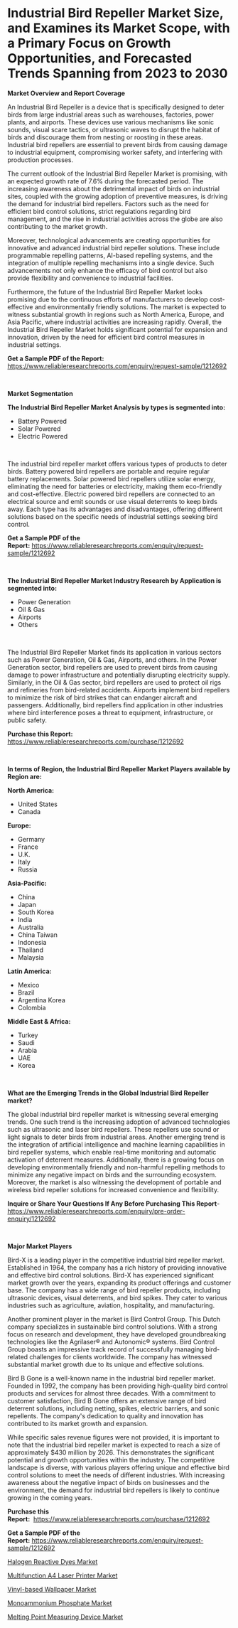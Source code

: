 <p><h1>Industrial Bird Repeller Market Size, and Examines its Market Scope, with a Primary Focus on Growth Opportunities, and Forecasted Trends Spanning from 2023 to 2030</h1></p><p><strong>Market Overview and Report Coverage</strong></p>
<p><p>An Industrial Bird Repeller is a device that is specifically designed to deter birds from large industrial areas such as warehouses, factories, power plants, and airports. These devices use various mechanisms like sonic sounds, visual scare tactics, or ultrasonic waves to disrupt the habitat of birds and discourage them from nesting or roosting in these areas. Industrial bird repellers are essential to prevent birds from causing damage to industrial equipment, compromising worker safety, and interfering with production processes.</p><p>The current outlook of the Industrial Bird Repeller Market is promising, with an expected growth rate of 7.6% during the forecasted period. The increasing awareness about the detrimental impact of birds on industrial sites, coupled with the growing adoption of preventive measures, is driving the demand for industrial bird repellers. Factors such as the need for efficient bird control solutions, strict regulations regarding bird management, and the rise in industrial activities across the globe are also contributing to the market growth.</p><p>Moreover, technological advancements are creating opportunities for innovative and advanced industrial bird repeller solutions. These include programmable repelling patterns, AI-based repelling systems, and the integration of multiple repelling mechanisms into a single device. Such advancements not only enhance the efficacy of bird control but also provide flexibility and convenience to industrial facilities.</p><p>Furthermore, the future of the Industrial Bird Repeller Market looks promising due to the continuous efforts of manufacturers to develop cost-effective and environmentally friendly solutions. The market is expected to witness substantial growth in regions such as North America, Europe, and Asia Pacific, where industrial activities are increasing rapidly. Overall, the Industrial Bird Repeller Market holds significant potential for expansion and innovation, driven by the need for efficient bird control measures in industrial settings.</p></p>
<p><strong>Get a Sample PDF of the Report:</strong> <a href="https://www.reliableresearchreports.com/enquiry/request-sample/1212692">https://www.reliableresearchreports.com/enquiry/request-sample/1212692</a></p>
<p>&nbsp;</p>
<p><strong>Market Segmentation</strong></p>
<p><strong>The Industrial Bird Repeller Market Analysis by types is segmented into:</strong></p>
<p><ul><li>Battery Powered</li><li>Solar Powered</li><li>Electric Powered</li></ul></p>
<p>&nbsp;</p>
<p><p>The industrial bird repeller market offers various types of products to deter birds. Battery powered bird repellers are portable and require regular battery replacements. Solar powered bird repellers utilize solar energy, eliminating the need for batteries or electricity, making them eco-friendly and cost-effective. Electric powered bird repellers are connected to an electrical source and emit sounds or use visual deterrents to keep birds away. Each type has its advantages and disadvantages, offering different solutions based on the specific needs of industrial settings seeking bird control.</p></p>
<p><strong>Get a Sample PDF of the Report:</strong>&nbsp;<a href="https://www.reliableresearchreports.com/enquiry/request-sample/1212692">https://www.reliableresearchreports.com/enquiry/request-sample/1212692</a></p>
<p>&nbsp;</p>
<p><strong>The Industrial Bird Repeller Market Industry Research by Application is segmented into:</strong></p>
<p><ul><li>Power Generation</li><li>Oil & Gas</li><li>Airports</li><li>Others</li></ul></p>
<p>&nbsp;</p>
<p><p>The Industrial Bird Repeller Market finds its application in various sectors such as Power Generation, Oil & Gas, Airports, and others. In the Power Generation sector, bird repellers are used to prevent birds from causing damage to power infrastructure and potentially disrupting electricity supply. Similarly, in the Oil & Gas sector, bird repellers are used to protect oil rigs and refineries from bird-related accidents. Airports implement bird repellers to minimize the risk of bird strikes that can endanger aircraft and passengers. Additionally, bird repellers find application in other industries where bird interference poses a threat to equipment, infrastructure, or public safety.</p></p>
<p><strong>Purchase this Report:</strong>&nbsp; <a href="https://www.reliableresearchreports.com/purchase/1212692">https://www.reliableresearchreports.com/purchase/1212692</a></p>
<p>&nbsp;</p>
<p><strong>In terms of Region, the Industrial Bird Repeller Market Players available by Region are:</strong></p>
<p>
    <p> <strong> North America: </strong>
        <ul>
            <li>United States</li>
            <li>Canada</li>
        </ul>
        </p> 
    <p> <strong> Europe: </strong>
        <ul>
            <li>Germany</li>
            <li>France</li>
            <li>U.K.</li>
            <li>Italy</li>
            <li>Russia</li>
        </ul>
        </p> 
    <p> <strong> Asia-Pacific: </strong>
        <ul>
            <li>China</li>
            <li>Japan</li>
            <li>South Korea</li>
            <li>India</li>
            <li>Australia</li>
            <li>China Taiwan</li>
            <li>Indonesia</li>
            <li>Thailand</li>
            <li>Malaysia</li>
        </ul>
        </p> 
    <p> <strong> Latin America: </strong>
        <ul>
            <li>Mexico</li>
            <li>Brazil</li>
            <li>Argentina Korea</li>
            <li>Colombia</li>
        </ul>
        </p> 
    <p> <strong> Middle East & Africa: </strong>
        <ul>
            <li>Turkey</li>
            <li>Saudi</li>
            <li>Arabia</li>
            <li>UAE</li>
            <li>Korea</li>
        </ul>
    </p>
    </p>
<p>&nbsp;</p>
<p><strong>What are the Emerging Trends in the Global Industrial Bird Repeller market?</strong></p>
<p><p>The global industrial bird repeller market is witnessing several emerging trends. One such trend is the increasing adoption of advanced technologies such as ultrasonic and laser bird repellers. These repellers use sound or light signals to deter birds from industrial areas. Another emerging trend is the integration of artificial intelligence and machine learning capabilities in bird repeller systems, which enable real-time monitoring and automatic activation of deterrent measures. Additionally, there is a growing focus on developing environmentally friendly and non-harmful repelling methods to minimize any negative impact on birds and the surrounding ecosystem. Moreover, the market is also witnessing the development of portable and wireless bird repeller solutions for increased convenience and flexibility.</p></p>
<p><strong>Inquire or Share Your Questions If Any Before Purchasing This Report</strong>- <a href="https://www.reliableresearchreports.com/enquiry/pre-order-enquiry/1212692">https://www.reliableresearchreports.com/enquiry/pre-order-enquiry/1212692</a></p>
<p>&nbsp;</p>
<p><strong>Major Market Players</strong></p>
<p><p>Bird-X is a leading player in the competitive industrial bird repeller market. Established in 1964, the company has a rich history of providing innovative and effective bird control solutions. Bird-X has experienced significant market growth over the years, expanding its product offerings and customer base. The company has a wide range of bird repeller products, including ultrasonic devices, visual deterrents, and bird spikes. They cater to various industries such as agriculture, aviation, hospitality, and manufacturing.</p><p>Another prominent player in the market is Bird Control Group. This Dutch company specializes in sustainable bird control solutions. With a strong focus on research and development, they have developed groundbreaking technologies like the Agrilaser® and Autonomic® systems. Bird Control Group boasts an impressive track record of successfully managing bird-related challenges for clients worldwide. The company has witnessed substantial market growth due to its unique and effective solutions.</p><p>Bird B Gone is a well-known name in the industrial bird repeller market. Founded in 1992, the company has been providing high-quality bird control products and services for almost three decades. With a commitment to customer satisfaction, Bird B Gone offers an extensive range of bird deterrent solutions, including netting, spikes, electric barriers, and sonic repellents. The company's dedication to quality and innovation has contributed to its market growth and expansion.</p><p>While specific sales revenue figures were not provided, it is important to note that the industrial bird repeller market is expected to reach a size of approximately $430 million by 2026. This demonstrates the significant potential and growth opportunities within the industry. The competitive landscape is diverse, with various players offering unique and effective bird control solutions to meet the needs of different industries. With increasing awareness about the negative impact of birds on businesses and the environment, the demand for industrial bird repellers is likely to continue growing in the coming years.</p></p>
<p><strong>Purchase this Report:</strong>&nbsp;&nbsp;<a href="https://www.reliableresearchreports.com/purchase/1212692">https://www.reliableresearchreports.com/purchase/1212692</a></p>
<p></p>
<p><strong>Get a Sample PDF of the Report:</strong>&nbsp;<a href="https://www.reliableresearchreports.com/enquiry/request-sample/1212692">https://www.reliableresearchreports.com/enquiry/request-sample/1212692</a></p>
<p><p><a href="https://www.linkedin.com/pulse/halogen-reactive-dyes-market-size-growth-forecast-from/">Halogen Reactive Dyes Market</a></p><p><a href="https://www.linkedin.com/pulse/multifunction-a4-laser-printer-market-size-share-amp-trends/">Multifunction A4 Laser Printer Market</a></p><p><a href="https://www.linkedin.com/pulse/vinyl-based-wallpaper-market-challenges-opportunities-growth/">Vinyl-based Wallpaper Market</a></p><p><a href="https://medium.com/@smriti.reportprime/monoammonium-phosphate-market-size-growth-forecast-2023-2030-25dc72b3af50">Monoammonium Phosphate Market</a></p><p><a href="https://medium.com/@wadeodinnn745/melting-point-measuring-device-market-size-growth-forecast-2023-2030-830bc523ba64">Melting Point Measuring Device Market</a></p></p>